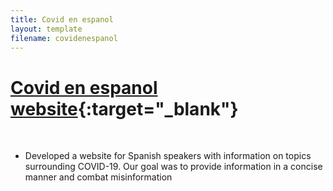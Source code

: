 ```yaml
---
title: Covid en espanol
layout: template
filename: covidenespanol
---
```


# [Covid en espanol website](www.covidenespanol.com){:target="_blank"} 

<br>

- Developed a website for Spanish speakers with information on topics surrounding COVID-19. Our 
goal was to provide information in a concise manner and combat misinformation
